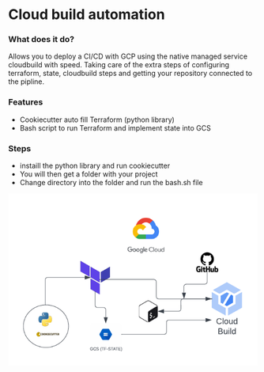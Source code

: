 
# Cloud build automation

### What does it do?

Allows you to deploy a CI/CD with GCP using the native managed service cloudbuild
with speed. Taking care of the extra steps of configuring terraform, state, cloudbuild steps
and getting your repository connected to the pipline.

### Features

- Cookiecutter auto fill Terraform (python library)
- Bash script to run Terraform and implement state into GCS


### Steps

- instaill the python library and run cookiecutter
- You will then get a folder with your project
- Change directory into the folder and run the bash.sh file


![Image Alt Text](/design/Cloud_build_automation.png)

